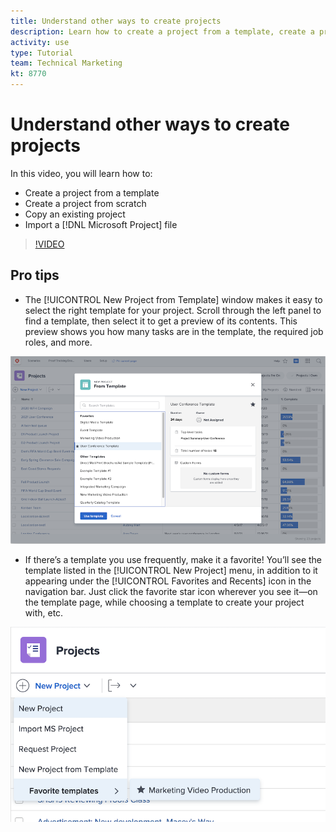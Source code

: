 ```yaml
---
title: Understand other ways to create projects
description: Learn how to create a project from a template, create a project from scratch, copy an existing project, or import a [!DNL Microsoft Project] file.
activity: use
type: Tutorial
team: Technical Marketing
kt: 8770
---
```

# Understand other ways to create projects

In this video, you will learn how to:

* Create a project from a template
* Create a project from scratch
* Copy an existing project
* Import a [!DNL Microsoft Project] file

>[!VIDEO](https://video.tv.adobe.com/v/335084/?quality=12)

## Pro tips

* The [!UICONTROL New Project from Template] window makes it easy to select the right template for your project. Scroll through the left panel to find a template, then select it to get a preview of its contents. This preview shows you how many tasks are in the template, the required job roles, and more.

![[!UICONTROL New Project from Template] window](assets/planner-fund-new-project-from-template-window.png)

* If there’s a template you use frequently, make it a favorite! You’ll see the template listed in the [!UICONTROL New Project] menu, in addition to it appearing under the [!UICONTROL Favorites and Recents] icon in the navigation bar. Just click the favorite star icon wherever you see it—on the template page, while choosing a template to create your project with, etc.

![[!UICONTROL Favorite templates] list under [!UICONTROL New Project] button](assets/planner-fund-template-favorites.png)

<!---
learn more:
create a project using a template
create a project
copy a project
import a project from Microsoft Project
--->

